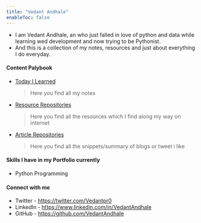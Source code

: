 ```yaml
---
title: "Vedant Andhale"
enableToc: false
---
```


- I am Vedant Andhale, an who just falled in love of python and data while learning wed development and now trying to be Pythonist.
- And this is a collection of my notes, resources and just about everything I do everyday.

#### Content Palybook
- [Today I Learned](notes/Today%20I%20Learned)
    >Here you find all my notes
- [Resource Repositories](notes/Resource%20Repositories)
    >Here you find all the resources which I find along my way on internet 
- [Article Repositories](notes/Article%20Repositories.md)
    >Here you find all the snippets/summary of blogs or tweet i like

#### Skills I have in my Portfolio currently
- Python Programming

#### Connect with me
- Twitter - https://twitter.com/Vedantpr0
- LinkedIn - https://www.linkedin.com/in/VedantAndhale 
- GitHub - https://github.com/VedantAndhale